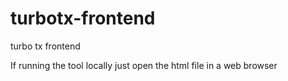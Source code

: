 # turbotx-frontend
turbo tx frontend

If running the tool locally just open the html file in a web browser
